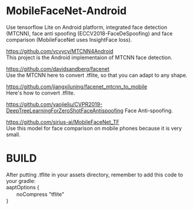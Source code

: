# MobileFaceNet-Android
Use tensorflow Lite on Android platform, integrated face detection (MTCNN), face anti spoofing (ECCV2018-FaceDeSpoofing) and face comparison (MobileFaceNet uses InsightFace loss).

https://github.com/vcvycy/MTCNN4Android  
This project is the Android implementaion of MTCNN face detection.

https://github.com/davidsandberg/facenet  
Use the MTCNN here to convert .tflite, so that you can adapt to any shape.  
  
https://github.com/jiangxiluning/facenet_mtcnn_to_mobile  
Here's how to convert .tflite.  
  
https://github.com/yaojieliu/CVPR2019-DeepTreeLearningForZeroShotFaceAntispoofing
Face Anti-spoofing.  
  
https://github.com/sirius-ai/MobileFaceNet_TF  
Use this model for face comparison on mobile phones because it is very small.  
  
# BUILD
After putting .tflite in your assets directory, remember to add this code to your gradle:  
aaptOptions {  
　　noCompress "tflite"  
}  
